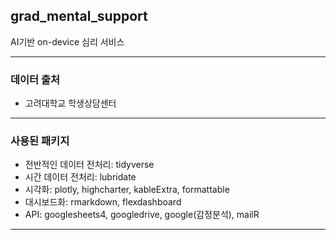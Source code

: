 ## grad_mental_support
AI기반 on-device 심리 서비스

---

### 데이터 출처
* 고려대학교 학생상담센터

---

### 사용된 패키지
- 전반적인 데이터 전처리: tidyverse
- 시간 데이터 전처리: lubridate
- 시각화: plotly, highcharter, kableExtra, formattable
- 대시보드화: rmarkdown, flexdashboard
- API: googlesheets4, googledrive, google(감정분석), mailR

---
